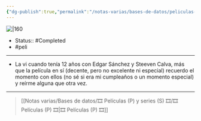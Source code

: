```yaml
---
{"dg-publish":true,"permalink":"/notas-varias/bases-de-datos/peliculas-p-y-series-s/p-pixels/"}
---
```



![|160](https://m.media-amazon.com/images/M/MV5BMTIzNDYzMzgtZWMzNS00ODc2LTg2ZmMtOTE2MWZkNzIxMmQ0XkEyXkFqcGdeQXVyNjQ3MDg0MTY@._V1_SX300.jpg)

- Status::  #Completed 
- #peli 

---

- La vi cuando tenía 12 años con Edgar Sánchez y Steeven Calva, más que la película en sí (decente, pero no excelente ni especial) recuerdo el momento con ellos (no sé si era mi cumpleaños o un momento especial) y reírme alguna que otra vez.

---

> [[Notas varias/Bases de datos/🎞️ Películas (P) y series (S) 🎞️/🎞️ Películas (P) 🎞️\|🎞️ Películas (P) 🎞️]]